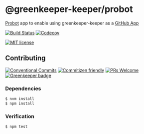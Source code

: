 # @greenkeeper-keeper/probot

[Probot](https://probot.github.io/) app to enable using greenkeeper-keeper as a
[GitHub App](https://developer.github.com/apps/about-apps/)

<!-- status badges -->
[![Build Status][ci-badge]][ci-link]
[![Codecov][coverage-badge]][coverage-link]

<!-- consumer badges -->
[![MIT license][license-badge]][license-link]

## Contributing

<!-- contribution badges -->
[![Conventional Commits][commit-convention-badge]][commit-convention-link]
[![Commitizen friendly][commitizen-badge]][commitizen-link]
[![PRs Welcome][PRs-badge]][PRs-link]
[![Greenkeeper badge](https://badges.greenkeeper.io/greenkeeper-keeper/probot-app.svg)](https://greenkeeper.io/)

### Dependencies

```sh
$ nvm install
$ npm install
```

### Verification

```sh
$ npm test
```

[license-link]: LICENSE
[license-badge]: https://img.shields.io/github/license/greenkeeper-keeper/probot-app.svg
[ci-link]: https://travis-ci.com/greenkeeper-keeper/probot-app
[ci-badge]: https://img.shields.io/travis/com/greenkeeper-keeper/probot-app.svg?branch=master
[coverage-link]: https://codecov.io/github/greenkeeper-keeper/probot-app
[coverage-badge]: https://img.shields.io/codecov/c/github/greenkeeper-keeper/probot-app.svg
[commit-convention-link]: https://conventionalcommits.org
[commit-convention-badge]: https://img.shields.io/badge/Conventional%20Commits-1.0.0-yellow.svg
[commitizen-link]: http://commitizen.github.io/cz-cli/
[commitizen-badge]: https://img.shields.io/badge/commitizen-friendly-brightgreen.svg
[PRs-link]: http://makeapullrequest.com
[PRs-badge]: https://img.shields.io/badge/PRs-welcome-brightgreen.svg
